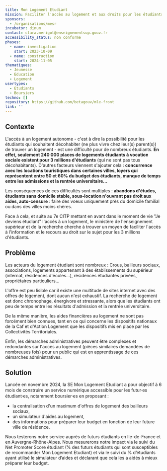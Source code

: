 ```yaml
---
title: Mon Logement Etudiant
mission: Faciliter l'accès au logement et aux droits pour les étudiants
sponsors:
  - /organisations/mesr
incubator: dinum
contact: clara.merigot@enseignementsup.gouv.fr
accessibility_status: non conforme
phases:
  - name: investigation
    start: 2023-10-09
  - name: construction
    start: 2024-11-05
thematiques:
  - Jeunesse
  - Education
  - Logement
usertypes:
  - Etudiants
  - Boursiers
techno: []
repository: https://github.com/betagouv/mle-front
link: ''
---
```

## Contexte

L'accès à un logement autonome - c'est à dire la possibilité pour les étudiants qui souhaitent décohabiter (ne plus vivre chez leur(s) parent(s)) de trouver un logement - est une difficulté pour de nombreux étudiants. **En effet, seulement 240 000 places de logements étudiants à vocation sociale existent pour 3 millions d'étudiants** (qui ne sont pas tous décohabitants). D'autres facteurs viennent s'ajouter  cela : **concurrence avec les locations touristiques dans certaines villes, loyers qui représentent entre 50 et 60% du budget des étudiants, manque de temps entre les admissions et la rentrée universitaire…**

Les conséquences de ces difficultés sont multiples : **abandons d'études, étudiants sans domicile stable, sous-location n'ouvrant pas droit aux aides, auto-censure** : faire des voeux uniquement près du domicile familial ou dans des villes moins chères.

Face à cela, et suite au 7e CITP mettant en avant dans le moment de vie "Je deviens étudiant" l'accès à un logement, le ministère de l'enseignement supérieur et de la recherche cherche à trouver un moyen de faciliter l'accès à l'information et le recours au droit sur le sujet pour les 3 millions d'étudiants. 

## Problème

Les acteurs du logement étudiant sont nombreux : Crous, bailleurs sociaux, associations, logements appartenant à des établissements du supérieur (internat, résidences d'écoles…), résidences étudiantes privées, propriétaires particuliers… 

L'offre est peu lisible car il existe une multitude de sites internet avec des offres de logement, dont aucun n'est exhaustif. La recherche de logement est donc chronophage, énergivore et stressante, alors que les étudiants ont peu de temps entre les résultats d'admission et la rentrée universitaire. 

De la même manière, les aides financières au logement ne sont pas forcément bien connues, tant en ce qui concerne les dispositifs nationaux de la Caf et d'Action Logement que les dispositifs mis en place par les Collectivités Territoriales.

Enfin, les démarches administratives peuvent être complexes et redondantes sur l'accès au logement (pièces similaires demandées de nombreuses fois) pour un public qui est en apprentissage de ces démarches administratives.


## Solution

Lancée en novembre 2024, la SE Mon Logement Etudiant a pour objectif à 6 mois de construire un service numérique accessible pour les futur⸱es étudiant⸱es, notamment boursier⸱es en proposant : 
- la centralisation d'un maximum d'offres de logement des bailleurs sociaux,
- un simulateur d'aides au logement,
- des informations pour préparer leur budget en fonction de leur future ville de résidence.

Nous testerons notre service auprès de futurs étudiants en Ile-de-France et en Auvergne-Rhône-Alpes. Nous mesurerons notre impact via le suivi du Net Promoter Score étudiant (% des futurs étudiants qui sont susceptibles de recommander Mon Logement Etudiant) et via le suivi du % d’étudiants ayant utilisé le simulateur d’aides et déclarant que cela les a aidés à mieux préparer leur budget.